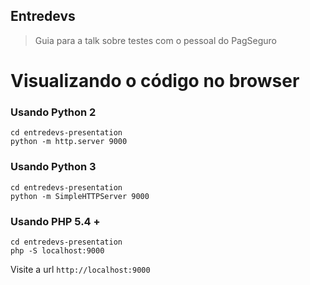 Entredevs
---------

> Guia para a talk sobre testes com o pessoal do PagSeguro

Visualizando o código no browser
================================

### Usando Python 2
```
cd entredevs-presentation
python -m http.server 9000
```

### Usando Python 3
```
cd entredevs-presentation
python -m SimpleHTTPServer 9000
```

### Usando PHP 5.4 +
```
cd entredevs-presentation
php -S localhost:9000
```

Visite a url `http://localhost:9000`
